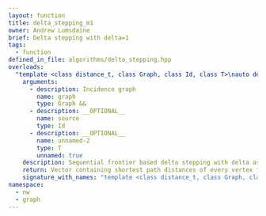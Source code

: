 ```yaml
---
layout: function
title: delta_stepping_m1
owner: Andrew Lumsdaine
brief: Delta stepping with delta=1
tags:
  - function
defined_in_file: algorithms/delta_stepping.hpp
overloads:
  "template <class distance_t, class Graph, class Id, class T>\nauto delta_stepping_m1(Graph &&, Id, T)":
    arguments:
      - description: Incidence graph
        name: graph
        type: Graph &&
      - description: __OPTIONAL__
        name: source
        type: Id
      - description: __OPTIONAL__
        name: unnamed-2
        type: T
        unnamed: true
    description: Sequential frontier based delta stepping with delta assumed to be 1.
    return: Vector containing shortest path distances of every vertex from source
    signature_with_names: "template <class distance_t, class Graph, class Id, class T>\nauto delta_stepping_m1(Graph && graph, Id source, T)"
namespace:
  - nw
  - graph
---
```

